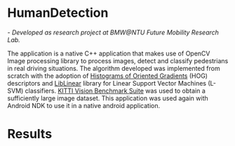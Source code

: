 # HumanDetection
*- Developed as research project at BMW@NTU Future Mobility Research Lab.*

The application is a native C++ application that makes use of OpenCV Image processing library to process images, detect and classify pedestrians in real driving situations. The algorithm developed was implemented from scratch with the adoption of [Histograms of Oriented Gradients](https://lear.inrialpes.fr/people/triggs/pubs/Dalal-cvpr05.pdf) (HOG) descriptors and [LibLinear](https://www.csie.ntu.edu.tw/~cjlin/liblinear/) library for Linear Support Vector Machines (L-SVM) classifiers.
[KITTI Vision Benchmark Suite](http://www.cvlibs.net/datasets/kitti/eval_object.php) was used to obtain a sufficiently large image dataset. 
This application was used again with Android NDK to use it in a native android application.

# Results 
